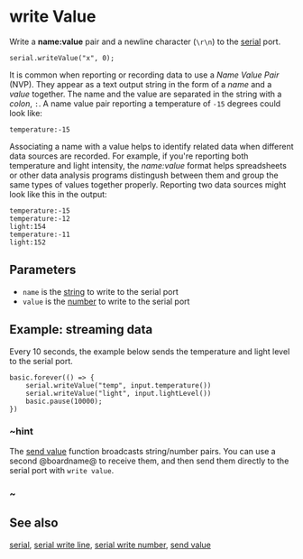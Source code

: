 # write Value

Write a **name:value** pair and a newline character (`\r\n`) to the [serial](/device/serial) port.

```sig
serial.writeValue("x", 0);
```

It is common when reporting or recording data to use a _Name Value Pair_ (NVP). They appear as a text output string in the form of a _name_ and a _value_ together. The name and the value are separated in the string with a _colon_, `:`. A name value pair reporting a temperature of `-15` degrees could look like:

``temperature:-15``

Associating a name with a value helps to identify related data when different data sources are recorded. For example, if you're reporting both temperature and light intensity, the _name:value_ format helps spreadsheets or other data analysis programs distingush between them and group the same types of values together properly. Reporting two data sources might look like this in the output:

```
temperature:-15
temperature:-12
light:154
temperature:-11
light:152
```

## Parameters

* `name` is the [string](/types/string) to write to the serial port
* `value` is the [number](/types/number) to write to the serial port

## Example: streaming data

Every 10 seconds, the example below sends the temperature and light level
to the serial port.

```blocks
basic.forever(() => {
    serial.writeValue("temp", input.temperature())
    serial.writeValue("light", input.lightLevel())
    basic.pause(10000);
})
```

### ~hint

The [send value](/reference/radio/send-value) function broadcasts
string/number pairs.  You can use a second @boardname@ to receive them,
and then send them directly to the serial port with ``write value``.

### ~

## See also

[serial](/device/serial),
[serial write line](/reference/serial/write-line),
[serial write number](/reference/serial/write-number),
[send value](/reference/radio/send-value)
